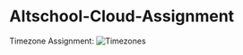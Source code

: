# Altschool-Cloud-Assignment
Timezone Assignment: ![Timezones](https://user-images.githubusercontent.com/109345986/188715758-ca91ceed-b268-4994-85bb-1ca71a081923.PNG)
